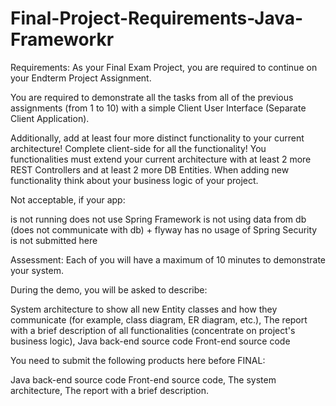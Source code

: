 # Final-Project-Requirements-Java-Frameworkr
Requirements: As your Final Exam Project, you are required to continue on your Endterm Project Assignment.  

You are required to demonstrate all the tasks from all of the previous assignments (from 1 to 10) with a simple Client User Interface (Separate Client Application). 

Additionally, add at least four more distinct functionality to your current architecture! Complete client-side for all the functionality! You functionalities must extend your current architecture with at least 2 more REST Controllers and at least 2 more DB Entities. When adding new functionality think about your business logic of your project.  

Not acceptable, if your app: 

is not running
does not use Spring Framework 
is not using data from db (does not communicate with db) + flyway 
has no usage of Spring Security 
is not submitted here 

Assessment: Each of you will have a maximum of 10 minutes to demonstrate your system. 

During the demo, you will be asked to describe: 

System architecture to show all new Entity classes and how they communicate (for example, class diagram, ER diagram, etc.), 
The report with a brief description of all functionalities (concentrate on project's business logic), 
Java back-end source code 
Front-end source code

You need to submit the following products here before FINAL:


Java back-end source code
Front-end source code,
The system architecture,
The report with a brief description.
